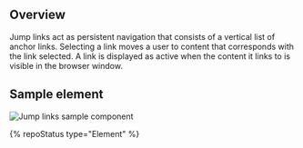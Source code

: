 ## Overview

Jump links act as persistent navigation that consists of a vertical list of 
anchor links. Selecting a link moves a user to content that corresponds with 
the link selected. A link is displayed as active when the content it links to 
is visible in the browser window.


## Sample element

<uxdot-example width-adjustment="128px">
  <img src="{{ './jump-links-sample.svg' | url }}" alt="Jump links sample component" />
</uxdot-example>


{% repoStatus type="Element" %}
